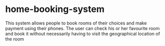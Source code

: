# home-booking-system
This system allows people to book rooms of their choices and make payment using their phones. The user can check his or her favourite room and book it without necessarily having to visit the geographical location of the room 
